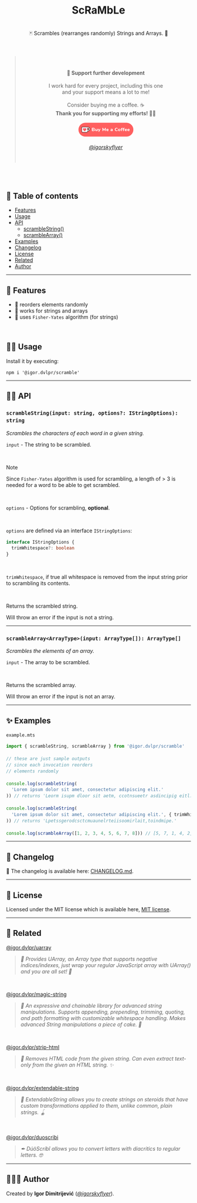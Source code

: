 <h1 align="center">ScRaMbLe</h1>

<br>

<div align="center">
  🃏 Scrambles (rearranges randomly) Strings and Arrays. 🎋
</div>

<br>
<br>

<div align="center">
  <blockquote>
    <br>
    <h4>💖 Support further development</h4>
    <span>I work hard for every project, including this one
    <br>
    and your support means a lot to me!
    <br>
    <br>
    Consider buying me a coffee. ☕
    <br>
    <strong>Thank you for supporting my efforts! 🙏😊</strong></span>
    <br>
    <br>
    <a href="https://ko-fi.com/igorskyflyer" target="_blank"><img src="https://raw.githubusercontent.com/igorskyflyer/igorskyflyer/main/assets/ko-fi.png" alt="Donate to igorskyflyer" width="150"></a>
    <br>
    <br>
    <a href="https://github.com/igorskyflyer"><em>@igorskyflyer</em></a>
    <br>
    <br>
    <br>
  </blockquote>
</div>

<br>
<br>

## 📃 Table of contents

- [Features](#-features)
- [Usage](#-usage)
- [API](#-api)
  - [scrambleString()](#scramblestringinput-string-options-istringoptions-string)
  - [scrambleArray()](#scramblearrayarraytypeinput-arraytype-arraytype)
- [Examples](#-examples)
- [Changelog](#-changelog)
- [License](#-license)
- [Related](#-related)
- [Author](#-author)

---

## 🤖 Features

- 🫎 reorders elements randomly
- 🐔 works for strings and arrays
- 🐲 uses `Fisher-Yates` algorithm (for strings)

<br>

## 🕵🏼 Usage

Install it by executing:

```shell
npm i '@igor.dvlpr/scramble'
```

---

## 🤹🏼 API

### `scrambleString(input: string, options?: IStringOptions): string`

*Scrambles the characters of each word in a given string.*  

`input` - The string to be scrambled.  

<br>

> [!NOTE]
> Since `Fisher-Yates` algorithm is used for scrambling, a length of > 3 is needed for a word to be able to get scrambled.
>

<br>

`options` - Options for scrambling, **optional**.

<br>

`options` are defined via an interface `IStringOptions`:

```ts
interface IStringOptions {
  trimWhitespace?: boolean
}
```

<br>

`trimWhitespace`, if true all whitespace is removed from the input string prior to scrambling its contents.

<br>

Returns the scrambled string.  

Will throw an error if the input is not a string.

---

### `scrambleArray<ArrayType>(input: ArrayType[]): ArrayType[]`

*Scrambles the elements of an array.*  

`input` - The array to be scrambled.  

<br>

Returns the scrambled array.  

Will throw an error if the input is not an array.

---

## ✨ Examples

`example.mts`
```ts
import { scrambleString, scrambleArray } from '@igor.dvlpr/scramble'

// these are just sample outputs
// since each invocation reorders
// elements randomly

console.log(scrambleString(
  'Lorem ipsum dolor sit amet, consectetur adipiscing elit.'
)) // returns 'Leorm isupm dloor sit aetm, ccotnsueetr asdincipig eitl.'

console.log(scrambleString(
  'Lorem ipsum dolor sit amet, consectetur adipiscing elit.', { trimWhitespace: true }
)) // returns 'Lpetssgerodcsctcmuaunelrteiisoomirlait,toindmipe.'

console.log(scrambleArray([1, 2, 3, 4, 5, 6, 7, 8])) // [5, 7, 1, 4, 2, 8, 3, 6]

```

---

## 📝 Changelog

📑 The changelog is available here: [CHANGELOG.md](https://github.com/igorskyflyer/npm-scramble/blob/main/CHANGELOG.md).

---

## 🪪 License

Licensed under the MIT license which is available here, [MIT license](https://github.com/igorskyflyer/npm-scramble/blob/main/LICENSE).

---

## 🧬 Related

[@igor.dvlpr/uarray](https://www.npmjs.com/package/@igor.dvlpr/uarray)

> _🎉 Provides UArray, an Array type that supports negative indices/indexes, just wrap your regular JavaScript array with UArray() and you are all set! 🙌_

<br>

[@igor.dvlpr/magic-string](https://www.npmjs.com/package/@igor.dvlpr/magic-string)

> _🧵 An expressive and chainable library for advanced string manipulations. Supports appending, prepending, trimming, quoting, and path formatting with customizable whitespace handling. Makes advanced String manipulations a piece of cake. 🦥_

<br>

[@igor.dvlpr/strip-html](https://www.npmjs.com/package/@igor.dvlpr/strip-html)

> _🥞 Removes HTML code from the given string. Can even extract text-only from the given an HTML string. ✨_

<br>

[@igor.dvlpr/extendable-string](https://www.npmjs.com/package/@igor.dvlpr/extendable-string)

> _🦀 ExtendableString allows you to create strings on steroids that have custom transformations applied to them, unlike common, plain strings. 🪀_

<br>

[@igor.dvlpr/duoscribi](https://www.npmjs.com/package/@igor.dvlpr/duoscribi)

> _✒ DúöScríbî allows you to convert letters with diacritics to regular letters. 🤓_

---

## 👨🏻‍💻 Author
Created by **Igor Dimitrijević** ([*@igorskyflyer*](https://github.com/igorskyflyer/)).

